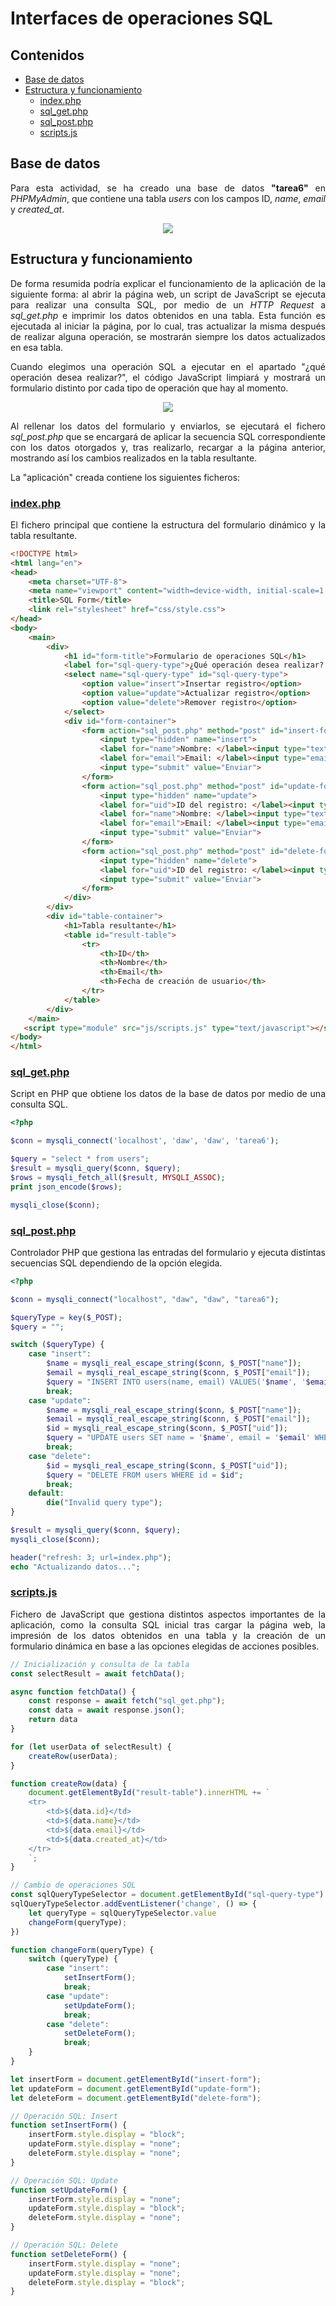 # Interfaces de operaciones SQL

<div align=justify>

## Contenidos
- [Base de datos](#base-de-datos)
- [Estructura y funcionamiento](#estructura-y-funcionamiento)
    - [index.php](#indexphp)
    - [sql_get.php](#sql_getphp)
    - [sql_post.php](#sql_postphp)
    - [scripts.js](#scriptsjs)

## Base de datos

Para esta actividad, se ha creado una base de datos __"tarea6"__ en _PHPMyAdmin_, que contiene una tabla _users_ con los campos ID, _name_, _email_ y *created_at*.

<div align=center>
    <img src="./img/table-structure.png">
</div>

## Estructura y funcionamiento

De forma resumida podría explicar el funcionamiento de la aplicación de la siguiente forma: al abrir la página web, un script de JavaScript se ejecuta para realizar una consulta SQL, por medio de un _HTTP Request_ a *sql_get.php* e imprimir los datos obtenidos en una tabla. Esta función es ejecutada al iniciar la página, por lo cual, tras actualizar la misma después de realizar alguna operación, se mostrarán siempre los datos actualizados en esa tabla.

Cuando elegimos una operación SQL a ejecutar en el apartado "¿qué operación desea realizar?", el código JavaScript limpiará y mostrará un formulario distinto por cada tipo de operación que hay al momento.

<div align=center>
    <img src="./img/sql-form1.png">
</div>

Al rellenar los datos del formulario y enviarlos, se ejecutará el fichero *sql_post.php* que se encargará de aplicar la secuencia SQL correspondiente con los datos otorgados y, tras realizarlo, recargar a la página anterior, mostrando así los cambios realizados en la tabla resultante.

La "aplicación" creada contiene los siguientes ficheros:

### [index.php](./index.php) 

El fichero principal que contiene la estructura del formulario dinámico y la tabla resultante.

```html
<!DOCTYPE html>
<html lang="en">
<head>
    <meta charset="UTF-8">
    <meta name="viewport" content="width=device-width, initial-scale=1.0">
    <title>SQL Form</title>
    <link rel="stylesheet" href="css/style.css">
</head>
<body>
    <main>
        <div>
            <h1 id="form-title">Formulario de operaciones SQL</h1>
            <label for="sql-query-type">¿Qué operación desea realizar?:</label>
            <select name="sql-query-type" id="sql-query-type">
                <option value="insert">Insertar registro</option>
                <option value="update">Actualizar registro</option>
                <option value="delete">Remover registro</option>
            </select>
            <div id="form-container">
                <form action="sql_post.php" method="post" id="insert-form">
                    <input type="hidden" name="insert">
                    <label for="name">Nombre: </label><input type="text" name="name" value="" required><br>
                    <label for="email">Email: </label><input type="email" name="email" value="" required><br>
                    <input type="submit" value="Enviar">
                </form>
                <form action="sql_post.php" method="post" id="update-form">
                    <input type="hidden" name="update">
                    <label for="uid">ID del registro: </label><input type="number" name="uid" min="0" value="" required><br>
                    <label for="name">Nombre: </label><input type="text" name="name" value=""><br>
                    <label for="email">Email: </label><input type="email" name="email" value=""><br>
                    <input type="submit" value="Enviar">
                </form>
                <form action="sql_post.php" method="post" id="delete-form">
                    <input type="hidden" name="delete">
                    <label for="uid">ID del registro: </label><input type="number" name="uid" min="0" value="" required><br>
                    <input type="submit" value="Enviar">
                </form>
            </div>
        </div>
        <div id="table-container">
            <h1>Tabla resultante</h1>
            <table id="result-table">
                <tr>
                    <th>ID</th>
                    <th>Nombre</th>
                    <th>Email</th>
                    <th>Fecha de creación de usuario</th>
                </tr>
            </table>
        </div>
    </main>
   <script type="module" src="js/scripts.js" type="text/javascript"></script>
</body>
</html>
```

### [sql_get.php](./sql_get.php) 

Script en PHP que obtiene los datos de la base de datos por medio de una consulta SQL.

```php
<?php

$conn = mysqli_connect('localhost', 'daw', 'daw', 'tarea6');

$query = "select * from users";
$result = mysqli_query($conn, $query);
$rows = mysqli_fetch_all($result, MYSQLI_ASSOC);
print json_encode($rows);

mysqli_close($conn);
```

### [sql_post.php](./sql_post.php) 

Controlador PHP que gestiona las entradas del formulario y ejecuta distintas secuencias SQL dependiendo de la opción elegida.

```php
<?php

$conn = mysqli_connect("localhost", "daw", "daw", "tarea6");

$queryType = key($_POST);
$query = "";

switch ($queryType) {
    case "insert":
        $name = mysqli_real_escape_string($conn, $_POST["name"]);
        $email = mysqli_real_escape_string($conn, $_POST["email"]);
        $query = "INSERT INTO users(name, email) VALUES('$name', '$email')";
        break;
    case "update":
        $name = mysqli_real_escape_string($conn, $_POST["name"]);
        $email = mysqli_real_escape_string($conn, $_POST["email"]);
        $id = mysqli_real_escape_string($conn, $_POST["uid"]);
        $query = "UPDATE users SET name = '$name', email = '$email' WHERE id = $id";
        break;
    case "delete":
        $id = mysqli_real_escape_string($conn, $_POST["uid"]);
        $query = "DELETE FROM users WHERE id = $id";
        break;
    default:
        die("Invalid query type");
}

$result = mysqli_query($conn, $query);
mysqli_close($conn);

header("refresh: 3; url=index.php");
echo "Actualizando datos...";
```

### [scripts.js](./js/scripts.js)

Fichero de JavaScript que gestiona distintos aspectos importantes de la aplicación, como la consulta SQL inicial tras cargar la página web, la impresión de los datos obtenidos en una tabla y la creación de un formulario dinámica en base a las opciones elegidas de acciones posibles.

```js
// Inicialización y consulta de la tabla
const selectResult = await fetchData();

async function fetchData() {
    const response = await fetch("sql_get.php");
    const data = await response.json();
    return data
}

for (let userData of selectResult) {
    createRow(userData);
}

function createRow(data) {
    document.getElementById("result-table").innerHTML += `
    <tr>
        <td>${data.id}</td>
        <td>${data.name}</td>
        <td>${data.email}</td>
        <td>${data.created_at}</td>
    </tr>
    `;
}

// Cambio de operaciones SQL
const sqlQueryTypeSelector = document.getElementById("sql-query-type")
sqlQueryTypeSelector.addEventListener('change', () => {
    let queryType = sqlQueryTypeSelector.value
    changeForm(queryType);
})

function changeForm(queryType) {
    switch (queryType) {
        case "insert":
            setInsertForm();
            break;
        case "update":
            setUpdateForm();
            break;
        case "delete":
            setDeleteForm();
            break;
    }
} 

let insertForm = document.getElementById("insert-form");
let updateForm = document.getElementById("update-form");
let deleteForm = document.getElementById("delete-form");

// Operación SQL: Insert
function setInsertForm() {
    insertForm.style.display = "block";
    updateForm.style.display = "none";
    deleteForm.style.display = "none";
}

// Operación SQL: Update
function setUpdateForm() {
    insertForm.style.display = "none";
    updateForm.style.display = "block";
    deleteForm.style.display = "none";
}

// Operación SQL: Delete
function setDeleteForm() {
    insertForm.style.display = "none";
    updateForm.style.display = "none";
    deleteForm.style.display = "block";
}
```

</div>
